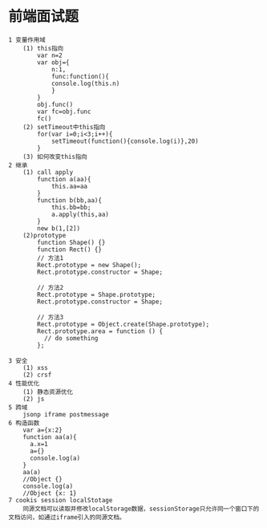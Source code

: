 # 前端面试题
	1 变量作用域
		(1) this指向
			var n=2
			var obj={
				n:1,
				func:function(){
				console.log(this.n)
				}
			}
			obj.func()
			var fc=obj.func
			fc()
		(2) setTimeout中this指向
			for(var i=0;i<3;i++){
				setTimeout(function(){console.log(i)},20)
			}
		(3) 如何改变this指向
	2 继承
		(1) call apply
			function a(aa){
				this.aa=aa
			}
			function b(bb,aa){
				this.bb=bb;
				a.apply(this,aa)
			}
			new b(1,[2])
		(2)prototype
			function Shape() {}
			function Rect() {}
			// 方法1
			Rect.prototype = new Shape();
			Rect.prototype.constructor = Shape;
			
			// 方法2
			Rect.prototype = Shape.prototype;
			Rect.prototype.constructor = Shape;
			
			// 方法3
			Rect.prototype = Object.create(Shape.prototype);
			Rect.prototype.area = function () {
			  // do something
			};

	3 安全
		(1) xss
		(2) crsf
	4 性能优化
		(1) 静态资源优化
		(2) js
	5 跨域
		jsonp iframe postmessage
	6 构造函数
		var a={x:2}
		function aa(a){
		  a.x=1
		  a={}
		  console.log(a)
		}
		aa(a)
		//Object {}
		console.log(a)
		//Object {x: 1}
	7 cookis session localStotage
		同源文档可以读取并修改localStorage数据，sessionStorage只允许同一个窗口下的文档访问，如通过iframe引入的同源文档。
